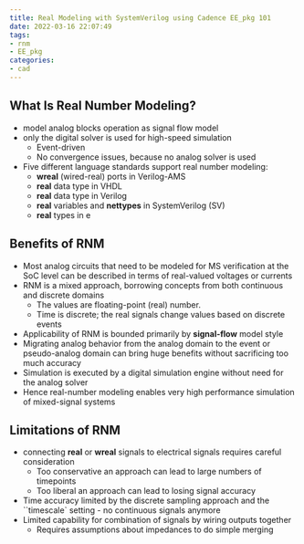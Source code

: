 ```yaml
---
title: Real Modeling with SystemVerilog using Cadence EE_pkg 101
date: 2022-03-16 22:07:49
tags:
- rnm
- EE_pkg
categories:
- cad
---
```


## What Is Real Number Modeling?

- model analog blocks operation as signal flow model
- only the digital solver is used for high-speed simulation
  - Event-driven
  - No convergence issues, because no analog solver is used
- Five different language standards support real number modeling:
  - **wreal** (wired-real) ports in Verilog-AMS
  - **real** data type in VHDL
  - **real** data type in Verilog
  - **real** variables and **nettypes** in SystemVerilog (SV)
  - **real** types in e

## Benefits of RNM

- Most analog circuits that need to be modeled for MS verification at the SoC level can be described in terms of real-valued voltages or currents
- RNM is a mixed approach, borrowing concepts from both continuous and discrete domains
  - The values are floating-point (real) number.
  - Time is discrete; the real signals change values based on discrete events
- Applicability of RNM is bounded primarily by **signal-flow** model style
- Migrating analog behavior from the analog domain to the event or pseudo-analog domain can bring huge benefits without sacrificing too much accuracy
- Simulation is executed by a digital simulation engine without need for the analog solver
- Hence real-number modeling enables very high performance simulation of mixed-signal systems



## Limitations of RNM

- connecting **real** or **wreal** signals to electrical signals requires careful consideration
  - Too conservative an approach can lead to large numbers of timepoints
  - Too liberal an approach can lead to losing signal accuracy
- Time accuracy limited by the discrete sampling approach and the ``timescale` setting - no continuous signals anymore
- Limited capability for combination of signals by wiring outputs together
  - Requires assumptions about impedances to do simple merging

